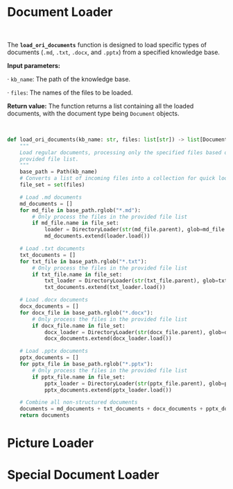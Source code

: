 # Document Loader
<br/>

The **`load_ori_documents`** function is designed to load specific types of documents (`.md`, `.txt`, `.docx`, and `.pptx`) from a specified knowledge base.

**Input parameters:**

· `kb_name`: The path of the knowledge base.

· `files`: The names of the files to be loaded.


**Return value:**
The function returns a list containing all the loaded documents, with the document type being `Document` objects.

<br/>

```python
def load_ori_documents(kb_name: str, files: list[str]) -> list[Document]:
    """
    Load regular documents, processing only the specified files based on the 
    provided file list.
    """
    base_path = Path(kb_name)
    # Converts a list of incoming files into a collection for quick lookups
    file_set = set(files)  

    # Load .md documents
    md_documents = []
    for md_file in base_path.rglob("*.md"):
        # Only process the files in the provided file list
        if md_file.name in file_set:  
            loader = DirectoryLoader(str(md_file.parent), glob=md_file.name)
            md_documents.extend(loader.load())

    # Load .txt documents
    txt_documents = []
    for txt_file in base_path.rglob("*.txt"):
        # Only process the files in the provided file list
        if txt_file.name in file_set:  
            txt_loader = DirectoryLoader(str(txt_file.parent), glob=txt_file.name)
            txt_documents.extend(txt_loader.load())

    # Load .docx documents
    docx_documents = []
    for docx_file in base_path.rglob("*.docx"):
        # Only process the files in the provided file list
        if docx_file.name in file_set:  
            docx_loader = DirectoryLoader(str(docx_file.parent), glob=docx_file.name)
            docx_documents.extend(docx_loader.load())

    # Load .pptx documents
    pptx_documents = []
    for pptx_file in base_path.rglob("*.pptx"):
        # Only process the files in the provided file list
        if pptx_file.name in file_set:  
            pptx_loader = DirectoryLoader(str(pptx_file.parent), glob=pptx_file.name)
            pptx_documents.extend(pptx_loader.load())

    # Combine all non-structured documents
    documents = md_documents + txt_documents + docx_documents + pptx_documents
    return documents
```


# Picture Loader

# Special Document Loader
